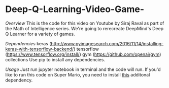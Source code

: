 # Deep-Q-Learning-Video-Game-
*Overview*
This is the code for this video on Youtube by Siraj Raval as part of the Math of Intelligence series. We're going to rerecreate DeepMind's Deep Q Learner for a variety of games.

*Dependencies*
keras (http://www.pyimagesearch.com/2016/11/14/installing-keras-with-tensorflow-backend/)
tensorflow (https://www.tensorflow.org/install/)
gym (https://github.com/openai/gym)
collections
Use pip to install any dependencies.

*Usage*
Just run jupyter notebook in terminal and the code will run. If you'd like to run this code on Super Mario, you need to install [this](https://github.com/ppaquette/gym-super-mario) additonal dependency.
